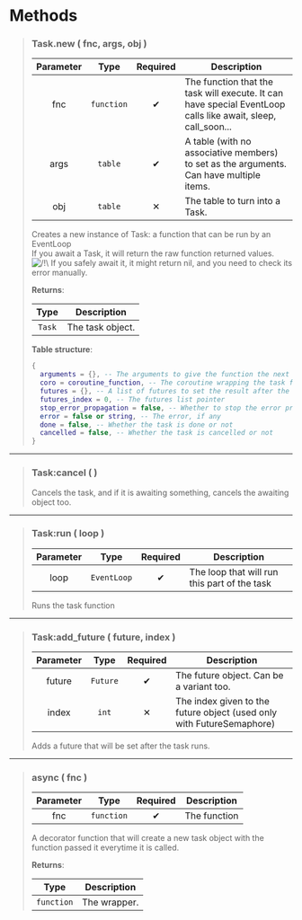 # Methods
>### Task.new ( fnc, args, obj )
>| Parameter | Type | Required | Description |
>| :-: | :-: | :-: | - |
>| fnc | `function` | ✔ | The function that the task will execute. It can have special EventLoop calls like await, sleep, call_soon... |
>| args | `table` | ✔ | A table (with no associative members) to set as the arguments. Can have multiple items. |
>| obj | `table` | ✕ | The table to turn into a Task. |
>
>Creates a new instance of Task: a function that can be run by an EventLoop<br>
>If you await a Task, it will return the raw function returned values.<br>
>![/!\\](https://i.imgur.com/HQ188PK.png) If you safely await it, it might return nil, and you need to check its error manually.
>
>**Returns**:
>
>| Type | Description |
>| :-: | - |
>| `Task` | The task object. |
>
>**Table structure**:
>```Lua
>{
>	arguments = {}, -- The arguments to give the function the next time Task:run is executed.
>	coro = coroutine_function, -- The coroutine wrapping the task function.
>	futures = {}, -- A list of futures to set the result after the task is done.
>	futures_index = 0, -- The futures list pointer
>	stop_error_propagation = false, -- Whether to stop the error propagation or not
>	error = false or string, -- The error, if any
>	done = false, -- Whether the task is done or not
>	cancelled = false, -- Whether the task is cancelled or not
>}
>```
---
>### Task:cancel (  )
>
>Cancels the task, and if it is awaiting something, cancels the awaiting object too.
>
---
>### Task:run ( loop )
>| Parameter | Type | Required | Description |
>| :-: | :-: | :-: | - |
>| loop | `EventLoop` | ✔ | The loop that will run this part of the task |
>
>Runs the task function
>
---
>### Task:add_future ( future, index )
>| Parameter | Type | Required | Description |
>| :-: | :-: | :-: | - |
>| future | `Future` | ✔ | The future object. Can be a variant too. |
>| index | `int` | ✕ | The index given to the future object (used only with FutureSemaphore) |
>
>Adds a future that will be set after the task runs.
>
---
>### async ( fnc )
>| Parameter | Type | Required | Description |
>| :-: | :-: | :-: | - |
>| fnc | `function` | ✔ | The function |
>
>A decorator function that will create a new task object with the function passed it everytime it is called.
>
>**Returns**:
>
>| Type | Description |
>| :-: | - |
>| `function` | The wrapper. |
>